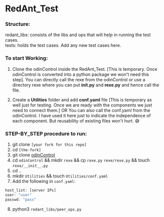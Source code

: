 # RedAnt_Test

### Structure:

redant_libs: consists of the libs and ops that will help in running the test cases.<br>
tests: holds the test cases. Add any new test cases here.<br>

### To start Working:

1. Clone the odinControl inside the RedAnt_Test. [This is temporary. Once odinControl is converted into a python package we won't need this step]. You can directly call the rexe from the odinControl or use a directory rexe where you can put **__init__.py** and **rexe.py** and hence call the file.

2. Create a **Utilities** folder and add **conf.yaml** file [This is temporary as well just for testing. Once we are ready with the components we just need to connect them.]
 OR
 You can also call the conf.yaml from the odinControl. I have used it here just to indicate the independence of each component. But reusability of existing files won't hurt. :sweat_smile:


### STEP-BY_STEP procedure to run:
1. git clone `[your fork for this repo]`
2. cd `[the-fork]`
3. git clone [odinControl](https://github.com/srijan-sivakumar/odinControl.git)
4. cd `odinControl` && mkdir `rexe` && cp `rexe.py` `rexe/rexe.py` && touch `rexe/__init__.py`
5. cd ..
6. mkdir `Utilities` && touch `Utilities/conf.yaml`
7. Add the following in `conf.yaml`:

```javascript
host_list: [server IPs]
user: "user"
passwd: "pass"
```
8. python3 `redant_libs/peer_ops.py`
